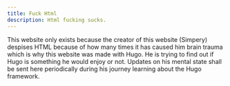 ```yaml
---
title: Fuck Html
description: Html fucking sucks.
---
```


This website only exists because the creator of this website (Simpery) despises HTML because of how many times it has caused him brain trauma
which is why this website was made with Hugo. He is trying to find out if Hugo is something he would enjoy or not. Updates on his mental state
shall be sent here periodically during his journey learning about the Hugo framework.